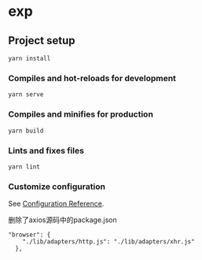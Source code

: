 # exp

## Project setup
```
yarn install
```

### Compiles and hot-reloads for development
```
yarn serve
```

### Compiles and minifies for production
```
yarn build
```

### Lints and fixes files
```
yarn lint
```

### Customize configuration
See [Configuration Reference](https://cli.vuejs.org/config/).


删除了axios源码中的package.json
```
"browser": {
    "./lib/adapters/http.js": "./lib/adapters/xhr.js"
  },
```